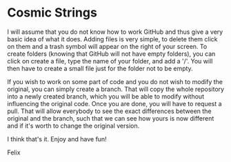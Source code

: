 # Cosmic Strings

I will assume that you do not know how to work GitHub and thus give a very basic idea of what it does. 
Adding files is very simple, to delete them click on them and a trash symbol will appear on the right of your screen. 
To create folders (knowing that GitHub will not have empty folders), you can click on create a file, type the name of your folder, and add a '/'. You will then have to create a small file just for the folder not to be empty. 

If you wish to work on some part of code and you do not wish to modify the original, you can simply create a branch. That will copy the whole repository into a newly created branch, which you will be able to modify without influencing the original code. Once you are done, you will have to request a pull. That will allow everybody to see the exact differences between the original and the branch, such that we can see how yours is now different and if it's worth to change the original version. 

I think that's it. Enjoy and have fun!

Felix
